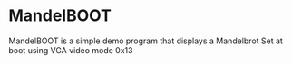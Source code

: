 # MandelBOOT
MandelBOOT is a simple demo program that displays a Mandelbrot Set at boot using VGA video mode 0x13
